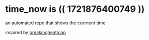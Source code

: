 # time_now is (( 1721876400749 ))

an automated repo that shows the currnent time

inspired by [breakingheatmap](https://github.com/breakingheatmap/breakingheatmap)